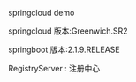 springcloud demo

springcloud 版本:Greenwich.SR2 

springboot 版本:2.1.9.RELEASE
 
RegistryServer : 注册中心
